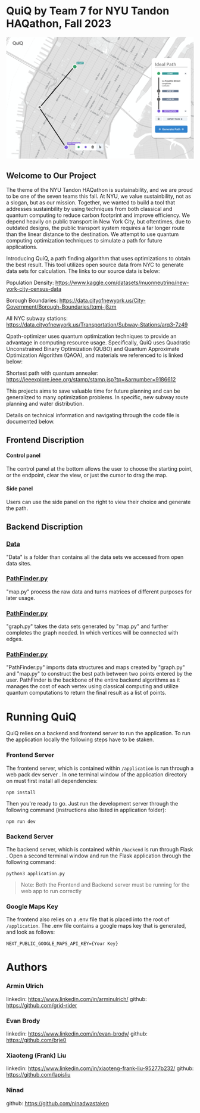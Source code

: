 # QuiQ by Team 7 for NYU Tandon HAQathon, Fall 2023
![Qpath_optimizer](https://github.com/grid-rider/Qpath_optimizer/blob/dev/media/Deign_Image.png)


## Welcome to Our Project
The theme of the NYU Tandon HAQathon is sustainability, and we are proud to be one of the seven teams this fall. At NYU, we value sustainbility, not as a slogan, but as our mission. Together, we wanted to build a tool that addresses sustainbility by using techniques from both classical and quantum computing to reduce carbon footprint and improve efficiency. We depend heavily on public transport in New York City, but oftentimes, due to outdated designs, the public transport system requires a far longer route than the linear distance to the destination. We attempt to use quantum computing optimization techniques to simulate a path for future applications.


Introducing QuiQ, a path finding algorithm that uses optimizations to obtain the best result.
This tool utilizes open source data from NYC to generate data sets for calculation.
The links to our source data is below:

Population Density: https://www.kaggle.com/datasets/muonneutrino/new-york-city-census-data

Borough Boundaries: https://data.cityofnewyork.us/City-Government/Borough-Boundaries/tqmj-j8zm

All NYC subway stations: https://data.cityofnewyork.us/Transportation/Subway-Stations/arq3-7z49

Qpath-optimizer uses quantum optimization techniques to provide an advantage in computing resource usage. Specifically, QuiQ uses Quadratic Unconstrained Binary Optimization (QUBO) and Quantum Approximate Optimization Algorithm (QAOA), and materials we referenced to is linked below:

Shortest path with quantum annealer: https://ieeexplore.ieee.org/stamp/stamp.jsp?tp=&arnumber=9186612

This projects aims to save valuable time for future planning and can be generalized to many optimization problems. In specific, new subway route planning and water distribution.

Details on technical information and navigating through the code file is documented below.

## Frontend Discription
#### Control panel
The control panel at the bottom allows the user to choose the starting point, or the endpoint, clear the view, or just the cursor to drag the map.

#### Side panel
Users can use the side panel on the right to view their choice and generate the path.

## Backend Discription
### [Data](https://github.com/grid-rider/Qpath_optimizer/tree/dev/backend/data)
"Data" is a folder than contains all the data sets we accessed from open data sites.

### [PathFinder.py](https://github.com/grid-rider/Qpath_optimizer/blob/dev/backend/map.py)
"map.py" process the raw data and turns matrices of different purposes for later usage.

### [PathFinder.py](https://github.com/grid-rider/Qpath_optimizer/blob/dev/backend/graph.py)
"graph.py" takes the data sets generated by "map.py" and further completes the graph needed. In which vertices will be connected with edges.

### [PathFinder.py](https://github.com/grid-rider/Qpath_optimizer/blob/dev/backend/PathFinder.py)
"PathFinder.py" imports data structures and maps created by "graph.py" and "map.py" to construct the best path between two points entered by the user. PathFinder is the backbone of the entire backend algorithms as it manages the cost of each vertex using classical computing and utilize quantum computations to return the final result as a list of points.

# Running QuiQ

QuiQ relies on a backend and frontend server to run the application. To run the application locally the following steps have to be staken. 

### Frontend Server
The frontend server, which is contained within `/application` is run through a web pack dev server . In one terminal window of the application directory on must first install all dependencies:

    npm install

Then you're ready to go. Just run the development server through the following command (instructions also listed in application folder):

    npm run dev
### Backend  Server
The backend server, which is contained within `/backend` is run through Flask . Open a second terminal window and run the Flask application through the following command:

    python3 application.py

> Note: Both the Frontend and Backend server must be running for the web app to run correctly

### Google Maps Key
The frontend also relies on a .env file that is placed into the root of `/application`. The .env file contains a google maps key that is generated, and look as follows:

    NEXT_PUBLIC_GOOGLE_MAPS_API_KEY={Your Key}


# Authors
### Armin Ulrich
 linkedin: https://www.linkedin.com/in/arminulrich/
 github: https://github.com/grid-rider
### Evan Brody
linkedin: https://www.linkedin.com/in/evan-brody/
github: https://github.com/brje0

### Xiaoteng (Frank) Liu 
linkedin: https://www.linkedin.com/in/xiaoteng-frank-liu-95277b232/
github: https://github.com/lapisliu

### Ninad 
github: https://github.com/ninadwastaken